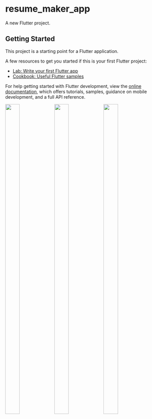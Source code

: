 # resume_maker_app

A new Flutter project.

## Getting Started

This project is a starting point for a Flutter application.

A few resources to get you started if this is your first Flutter project:

- [Lab: Write your first Flutter app](https://docs.flutter.dev/get-started/codelab)
- [Cookbook: Useful Flutter samples](https://docs.flutter.dev/cookbook)

For help getting started with Flutter development, view the
[online documentation](https://docs.flutter.dev/), which offers tutorials,
samples, guidance on mobile development, and a full API reference.

<p>

<img src="https://user-images.githubusercontent.com/124335197/230607294-e10605e2-2619-44ed-a73b-eca260d05f4f.png" height="50%" width="30%">
<img src="https://user-images.githubusercontent.com/124335197/230607290-defaf700-fcd0-4d82-b859-41bee2988e94.png" height="50%" width="30%">
<img src="https://user-images.githubusercontent.com/124335197/230607297-475b4dac-3944-4067-b408-3dc7cdd0fe65.png" height="50%" width="30%">

</p>
